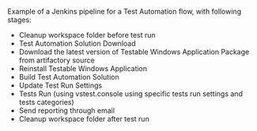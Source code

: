 Example of a Jenkins pipeline for a Test Automation flow, with following stages: 
- Cleanup workspace folder before test run
- Test Automation Solution Download
- Download the latest version of Testable Windows Application Package from artifactory source
- Reinstall Testable Windows Application
- Build Test Automation Solution
- Update Test Run Settings
- Tests Run (using vstest.console using specific tests run settings and tests categories)
- Send reporting through email
- Cleanup workspace folder after test run
